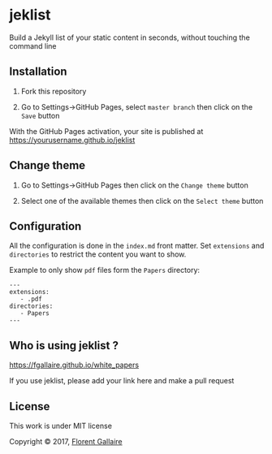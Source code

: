 
# jeklist

Build a Jekyll list of your static content in seconds, without touching the command line

## Installation

1) Fork this repository

2) Go to Settings->GitHub Pages, select `master branch` then click on the `Save` button

With the GitHub Pages activation, your site is published at https://yourusername.github.io/jeklist

## Change theme

1) Go to Settings->GitHub Pages then click on the `Change theme` button

2) Select one of the available themes then click on the `Select theme` button

## Configuration

All the configuration is done in the `index.md` front matter. Set `extensions` and `directories` to restrict the content you want to show.

Example to only show `pdf` files form the `Papers` directory:

```
---
extensions:
   - .pdf
directories:
   - Papers 
---
```

## Who is using jeklist ?

https://fgallaire.github.io/white_papers

If you use jeklist, please add your link here and make a pull request

## License

This work is under MIT license

Copyright © 2017, [Florent Gallaire](https://f.gallai.re)
